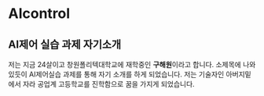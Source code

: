 # AIcontrol
## AI제어 실습 과제 자기소개




저는 지금 24살이고 창원폴리텍대학교에 재학중인 **구해원**이라고 합니다.
소제목에 나와있듯이 AI제어실습 과제를 통해 자기 소개를 하게 되었습니다.
저는 기술자인 아버지밑에서 자라 공업계 고등학교를 진학함으로 꿈을 가지게 되었습니다.



